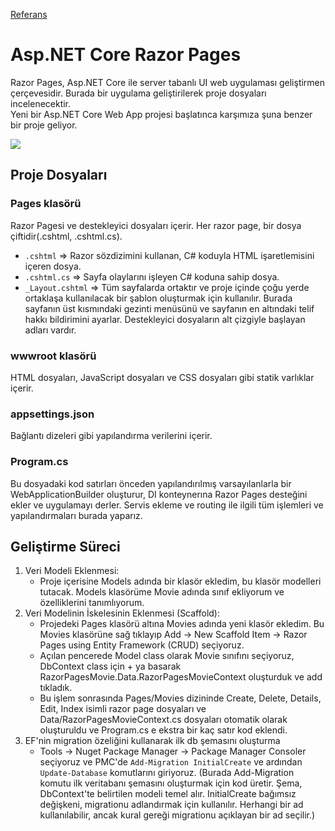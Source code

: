 [Referans](https://learn.microsoft.com/tr-tr/aspnet/core/tutorials/razor-pages/razor-pages-start?view=aspnetcore-7.0&tabs=visual-studio)
# Asp.NET Core Razor Pages
Razor Pages, Asp.NET Core ile server tabanlı UI web uygulaması geliştirmen çerçevesidir. Burada bir uygulama geliştirilerek proje dosyaları incelenecektir.  
Yeni bir Asp.NET Core Web App projesi başlatınca karşımıza şuna benzer bir proje geliyor.  

![](https://learn.microsoft.com/tr-tr/aspnet/core/tutorials/razor-pages/razor-pages-start/_static/6/se.png?view=aspnetcore-7.0)
## Proje Dosyaları
### Pages klasörü
Razor Pagesi ve destekleyici dosyaları içerir. Her razor page, bir dosya çiftidir(.cshtml, .cshtml.cs).
- `.cshtml` => Razor sözdizimini kullanan, C# koduyla HTML işaretlemisini içeren dosya.
- `.cshtml.cs` => Sayfa olaylarını işleyen C# koduna sahip dosya.
- `_Layout.cshtml` => Tüm sayfalarda ortaktır ve proje içinde çoğu yerde ortaklaşa kullanılacak bir şablon oluşturmak için kullanılır. Burada sayfanın üst kısmındaki gezinti menüsünü ve sayfanın en altındaki telif hakkı bildirimini ayarlar. Destekleyici dosyaların alt çizgiyle başlayan adları vardır.
### wwwroot klasörü
HTML dosyaları, JavaScript dosyaları ve CSS dosyaları gibi statik varlıklar içerir.
### appsettings.json
Bağlantı dizeleri gibi yapılandırma verilerini içerir.
### Program.cs
Bu dosyadaki kod satırları önceden yapılandırılmış varsayılanlarla bir WebApplicationBuilder oluşturur, DI konteynerına Razor Pages desteğini ekler ve uygulamayı derler. Servis ekleme ve routing ile ilgili tüm işlemleri ve yapılandırmaları burada yaparız.

## Geliştirme Süreci
1. Veri Modeli Eklenmesi: 
   - Proje içerisine Models adında bir klasör ekledim, bu klasör modelleri tutacak. Models klasörüme Movie adında sınıf ekliyorum ve özelliklerini tanımlıyorum.
2. Veri Modelinin İskelesinin Eklenmesi (Scaffold):
   - Projedeki Pages klasörü altına Movies adında yeni klasör ekledim. Bu Movies klasörüne sağ tıklayıp Add -> New Scaffold Item -> Razor Pages using Entity Framework (CRUD) seçiyoruz.
   - Açılan pencerede Model class olarak Movie sınıfını seçiyoruz, DbContext class için + ya basarak RazorPagesMovie.Data.RazorPagesMovieContext oluşturduk ve add tıkladık.
   - Bu işlem sonrasında Pages/Movies dizininde Create, Delete, Details, Edit, Index isimli razor page dosyaları ve Data/RazorPagesMovieContext.cs dosyaları otomatik olarak oluşturuldu ve Program.cs e ekstra bir kaç satır kod eklendi.
3. EF'nin migration özeliğini kullanarak ilk db şemasını oluşturma
   - Tools -> Nuget Package Manager -> Package Manager Consoler seçiyoruz ve PMC'de `Add-Migration InitialCreate` ve ardından `Update-Database` komutlarını giriyoruz. (Burada Add-Migration komutu ilk veritabanı şemasını oluşturmak için kod üretir. Şema, DbContext'te belirtilen modeli temel alır. InitialCreate bağımsız değişkeni, migrationu adlandırmak için kullanılır. Herhangi bir ad kullanılabilir, ancak kural gereği migrationu açıklayan bir ad seçilir.)
